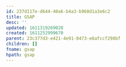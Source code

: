 ```yaml
---
id: 237d117e-d644-40a6-b4a3-b968d1a3e6c2
title: GSAP
desc: ''
updated: 1611319269028
created: 1611252999670
parent: 23c377d3-e421-4e91-8473-e6afccf298bf
children: []
fname: gsap
hpath: gsap
---
```



